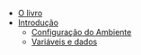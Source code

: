 * [O livro](README.md)
* [Introdução](capitulo01/introducao.md)
    * [Configuração do Ambiente](capitulo01/ambiente.md)
    * [Variáveis e dados](capitulo/variaveis.md)
    